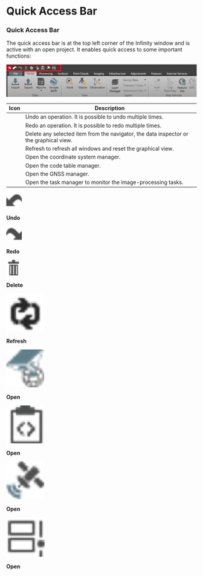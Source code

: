 # Quick Access Bar

### Quick Access Bar

The quick access bar is at the top left corner of the Infinity window and is active with an open project. It enables quick access to some important functions:

![Image](graphics/01006302.jpg)

| Icon | Description |
| --- | --- |
|  | Undo an operation. It is possible to undo multiple times. |
|  | Redo an operation. It is possible to redo multiple times. |
|  | Delete any selected item from the navigator, the data inspector or the graphical view. |
|  | Refresh to refresh all windows and reset the graphical view. |
|  | Open the coordinate system manager. |
|  | Open the code table manager. |
|  | Open the GNSS manager. |
|  | Open the task manager to monitor the image-processing tasks. |

![Image](graphics/00466520.jpg)

**Undo**

![Image](graphics/00466517.jpg)

**Redo**

![Image](graphics/00466559.jpg)

**Delete**

![Image](graphics/01006322.jpg)

**Refresh**

![Image](graphics/01006323.jpg)

**Open**

![Image](graphics/01006324.jpg)

**Open**

![Image](graphics/01006325.jpg)

**Open**

![Image](graphics/01006326.jpg)

**Open**

